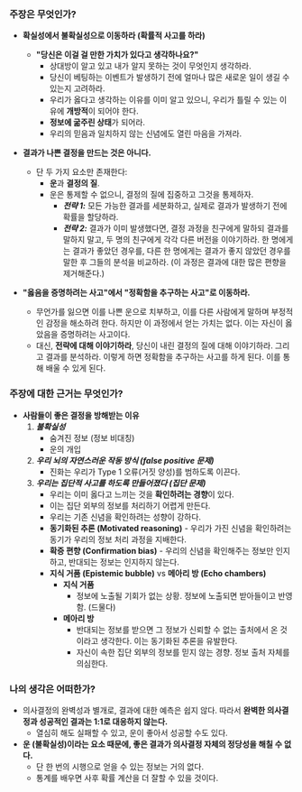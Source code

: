 ### 주장은 무엇인가?

- **확실성에서 불확실성으로 이동하라 (확률적 사고를 하라)**
    - **"당신은 이걸 걸 만한 가치가 있다고 생각하나요?"**
        - 상대방이 알고 있고 내가 알지 못하는 것이 무엇인지 생각하라.
        - 당신이 베팅하는 이벤트가 발생하기 전에 얼마나 많은 새로운 일이 생길 수 있는지 고려하라.
        - 우리가 옳다고 생각하는 이유를 이미 알고 있으니, 우리가 틀릴 수 있는 이유에 **개방적**이 되어야 한다.
        - **정보에 굶주린 상태**가 되어라.
        - 우리의 믿음과 일치하지 않는 신념에도 열린 마음을 가져라.

- **결과가 나쁜 결정을 만드는 것은 아니다.**
    - 단 두 가지 요소만 존재한다:
        - **운**과 **결정의 질**.
        - 운은 통제할 수 없으니, 결정의 질에 집중하고 그것을 통제하자.
            - ***전략 1:*** 모든 가능한 결과를 세분화하고, 실제로 결과가 발생하기 전에 확률을 할당하라.
            - ***전략 2:*** 결과가 이미 발생했다면, 결정 과정을 친구에게 말하되 결과를 말하지 말고, 두 명의 친구에게 각각 다른 버전을 이야기하라. 한 명에게는 결과가 좋았던 경우를, 다른 한 명에게는 결과가 좋지 않았던 경우를 말한 후 그들의 분석을 비교하라.
            (이 과정은 결과에 대한 많은 편향을 제거해준다.)

- **"옳음을 증명하려는 사고"에서 "정확함을 추구하는 사고"로 이동하라.**
    - 무언가를 잃으면 이를 나쁜 운으로 치부하고, 이를 다른 사람에게 말하며 부정적인 감정을 해소하려 한다. 하지만 이 과정에서 얻는 가치는 없다. 이는 자신이 옳았음을 증명하려는 사고이다.
    - 대신, **전략에 대해 이야기하라**, 당신이 내린 결정의 질에 대해 이야기하라. 그리고 결과를 분석하라. 이렇게 하면 정확함을 추구하는 사고를 하게 된다. 이를 통해 배울 수 있게 된다.

### 주장에 대한 근거는 무엇인가?

- **사람들이 좋은 결정을 방해받는 이유**
    1. ***불확실성***
        - 숨겨진 정보 (정보 비대칭)
        - 운의 개입
    2. ***우리 뇌의 자연스러운 작동 방식 (false positive 문제)***
        - 진화는 우리가 Type 1 오류(거짓 양성)를 범하도록 이끈다.
    3. ***우리는 집단적 사고를 하도록 만들어졌다 (집단 문제)***
        - 우리는 이미 옳다고 느끼는 것을 **확인하려는 경향**이 있다.
        - 이는 집단 외부의 정보를 처리하기 어렵게 만든다.
        - 우리는 기존 신념을 확인하려는 성향이 강하다.
        - **동기화된 추론 (Motivated reasoning)** - 우리가 가진 신념을 확인하려는 동기가 우리의 정보 처리 과정을 지배한다.
        - **확증 편향 (Confirmation bias)** - 우리의 신념을 확인해주는 정보만 인지하고, 반대되는 정보는 인지하지 않는다.
        - **지식 거품 (Epistemic bubble)** vs **메아리 방 (Echo chambers)**
            - **지식 거품**
                - 정보에 노출될 기회가 없는 상황. 정보에 노출되면 받아들이고 반영함. (드물다)
            - **메아리 방**
                - 반대되는 정보를 받으면 그 정보가 신뢰할 수 없는 출처에서 온 것이라고 생각한다. 이는 동기화된 추론을 유발한다.
                - 자신이 속한 집단 외부의 정보를 믿지 않는 경향. 정보 출처 자체를 의심한다.

### 나의 생각은 어떠한가?

- 의사결정의 완벽성과 별개로, 결과에 대한 예측은 쉽지 않다. 따라서 **완벽한 의사결정과 성공적인 결과는 1:1로 대응하지 않는다.**
    - 열심히 해도 실패할 수 있고, 운이 좋아서 성공할 수도 있다.
- **운 (불확실성)이라는 요소 때문에, 좋은 결과가 의사결정 자체의 정당성을 해칠 수 없다.**
    - 단 한 번의 시행으로 얻을 수 있는 정보는 거의 없다.
    - 통계를 배우면 사후 확률 계산을 더 잘할 수 있을 것이다.
